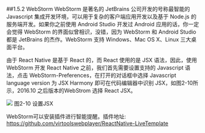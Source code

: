 ##1.5.2 WebStorm
WebStorm 是著名的 JetBrains 公司开发的号称最智能的 Javascript 集成开发环境，可以用于复杂的客户端应用开发以及基于 Node.js 的服务端开发。如果你之前使用 Android Studio 开发过 Android 应用的话，你一定会觉得 WebStorm 的界面似曾相识，没错，因为 WebStorm 和 Android Studio 都是 JetBrains 的杰作。WebStorm 支持 Windows、Mac OS X、Linux 三大桌面平台。

由于 React Native 是基于 React 的，而 React 使用的是 JSX 语法，因此，使用 WebStorm 开发 React Native 之前，我们首先需要设置支持的 Javascript 语法，点击 WebStorm-Preferences，在打开的对话框中选择 Javascript language version 为 JSX Harmony 即可在代码编辑器中识别 JSX，如图2-10所示，2016.10 之后版本的WebStrom 选择 React JSX。

![](/assets/图2-10.png) 图2-10 设置JSX

WebStorm可以安装插件进行智能提醒。插件地址:
https://github.com/virtoolswebplayer/ReactNative-LiveTemplate